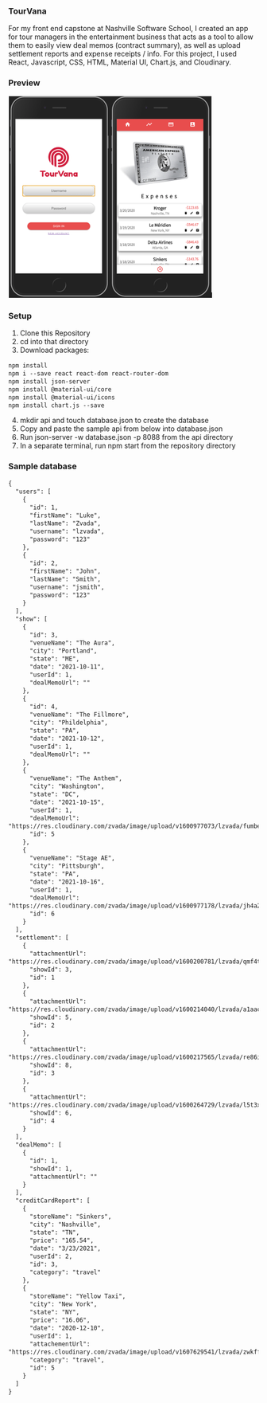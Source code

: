 ### TourVana
For my front end capstone at Nashville Software School, I created an app for tour managers in the entertainment business that acts as a tool to allow them to easily view deal memos (contract summary), as well as upload settlement reports and expense receipts / info. For this project, I used React, Javascript, CSS, HTML,
Material UI, Chart.js, and Cloudinary.

### Preview
![Screenshot](TourvanaPreview.png)

### Setup
1. Clone this Repository 
2. cd into that directory 
3. Download packages: 
```
npm install
npm i --save react react-dom react-router-dom
npm install json-server
npm install @material-ui/core
npm install @material-ui/icons
npm install chart.js --save
```
4. mkdir api and touch database.json to create the database
5. Copy and paste the sample api from below into database.json 
6. Run json-server -w database.json -p 8088 from the api directory
7. In a separate terminal, run npm start from the repository directory


### Sample database
```
{
  "users": [
    {
      "id": 1,
      "firstName": "Luke",
      "lastName": "Zvada",
      "username": "lzvada",
      "password": "123"
    },
    {
      "id": 2,
      "firstName": "John",
      "lastName": "Smith",
      "username": "jsmith",
      "password": "123"
    }
  ],
  "show": [
    {
      "id": 3,
      "venueName": "The Aura",
      "city": "Portland",
      "state": "ME",
      "date": "2021-10-11",
      "userId": 1,
      "dealMemoUrl": ""
    },
    {
      "id": 4,
      "venueName": "The Fillmore",
      "city": "Phildelphia",
      "state": "PA",
      "date": "2021-10-12",
      "userId": 1,
      "dealMemoUrl": ""
    },
    {
      "venueName": "The Anthem",
      "city": "Washington",
      "state": "DC",
      "date": "2021-10-15",
      "userId": 1,
      "dealMemoUrl": "https://res.cloudinary.com/zvada/image/upload/v1600977073/lzvada/fumbesgm0idt720gd5qh.png",
      "id": 5
    },
    {
      "venueName": "Stage AE",
      "city": "Pittsburgh",
      "state": "PA",
      "date": "2021-10-16",
      "userId": 1,
      "dealMemoUrl": "https://res.cloudinary.com/zvada/image/upload/v1600977178/lzvada/jh4a2zcr9n18j12lxftq.png",
      "id": 6
    }
  ],
  "settlement": [
    {
      "attachmentUrl": "https://res.cloudinary.com/zvada/image/upload/v1600200781/lzvada/qmf4tsuuxrkqugy4kjoq.jpg",
      "showId": 3,
      "id": 1
    },
    {
      "attachmentUrl": "https://res.cloudinary.com/zvada/image/upload/v1600214040/lzvada/a1aacamg0xnroaakbigy.png",
      "showId": 5,
      "id": 2
    },
    {
      "attachmentUrl": "https://res.cloudinary.com/zvada/image/upload/v1600217565/lzvada/re86iuie48zxs1a4hgxz.png",
      "showId": 8,
      "id": 3
    },
    {
      "attachmentUrl": "https://res.cloudinary.com/zvada/image/upload/v1600264729/lzvada/l5t3xp0myfodx0zmoz8z.png",
      "showId": 6,
      "id": 4
    }
  ],
  "dealMemo": [
    {
      "id": 1,
      "showId": 1,
      "attachmentUrl": ""
    }
  ],
  "creditCardReport": [
    {
      "storeName": "Sinkers",
      "city": "Nashville",
      "state": "TN",
      "price": "165.54",
      "date": "3/23/2021",
      "userId": 2,
      "id": 3,
      "category": "travel"
    },
    {
      "storeName": "Yellow Taxi",
      "city": "New York",
      "state": "NY",
      "price": "16.06",
      "date": "2020-12-10",
      "userId": 1,
      "attachementUrl": "https://res.cloudinary.com/zvada/image/upload/v1607629541/lzvada/zwkffpjl3xnnw5x1dxme.png",
      "category": "travel",
      "id": 5
    }
  ]
}
```


